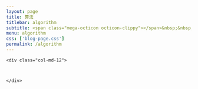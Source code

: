 ```yaml
---
layout: page
title: 算法
titlebar: algorithm
subtitle: <span class="mega-octicon octicon-clippy"></span>&nbsp;&nbsp; 算法
menu: algorithm
css: ['blog-page.css']
permalink: /algorithm
---
```


<div class="row">

    <div class="col-md-12">



    </div>

</div>
<script>
    $(document).ready(function(){

        // Enable bootstrap tooltip
        $("body").tooltip({ selector: '[data-toggle=tooltip]' });

    });
</script>
